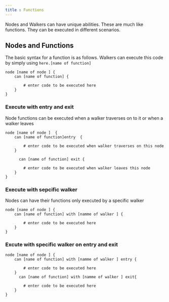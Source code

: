 ```yaml
---
title : Functions
---
```


Nodes and Walkers can have unique abilities. These are  much like functions. They can be executed in different scenarios.

## Nodes and Functions 

The basic syntax for a function is as follows. Walkers can execute this code by simply using `here.[name of function] `

```jac
node [name of node ] {
    can [name of function] {
        
        # enter code to be executed here
    }
}
```

### Execute with entry and exit

Node functions can be executed when a walker traverses on to it or when a walker leaves
```jac 
node [name of node ]  {
    can [name of function]entry  {
        
        # enter code to be executed when walker traverses on this node 
    }

      can [name of function] exit {
        
        # enter code to be executed when walker leaves this node 
    }
}

```

### Execute with sepcific walker 

Nodes can have their functions only executed by a specific walker

```jac
node [name of node ] {
    can [name of function] with [namme of walker ] {
        
        # enter code to be executed here
    }
}
```

### Excute with specific walker on entry and exit

```jac
node [name of node ] {
    can [name of function] with [namme of walker ] entry {
        
        # enter code to be executed here
    }
      can [name of function] with [namme of walker ] exit{
        
        # enter code to be executed here
    }
}
```

